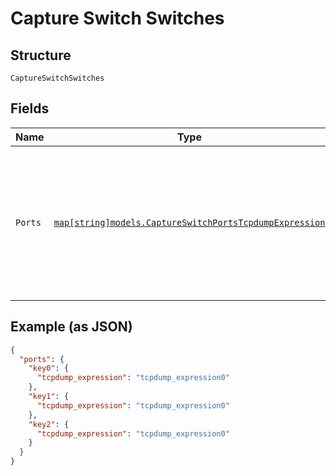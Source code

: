 
# Capture Switch Switches

## Structure

`CaptureSwitchSwitches`

## Fields

| Name | Type | Tags | Description |
|  --- | --- | --- | --- |
| `Ports` | [`map[string]models.CaptureSwitchPortsTcpdumpExpression`](../../doc/models/capture-switch-ports-tcpdump-expression.md) | Optional | Property key is the port name. 6 ports max per switch supported, or 5 max with irb port auto-included into capture request |

## Example (as JSON)

```json
{
  "ports": {
    "key0": {
      "tcpdump_expression": "tcpdump_expression0"
    },
    "key1": {
      "tcpdump_expression": "tcpdump_expression0"
    },
    "key2": {
      "tcpdump_expression": "tcpdump_expression0"
    }
  }
}
```

